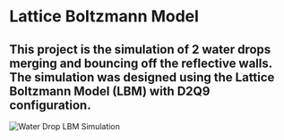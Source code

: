 # Lattice Boltzmann Model

## This project is the simulation of 2 water drops merging and bouncing off the reflective walls. The simulation was designed using the Lattice Boltzmann Model (LBM) with D2Q9 configuration.

![Water Drop LBM Simulation](./lbm_plots/simulation.gif)
